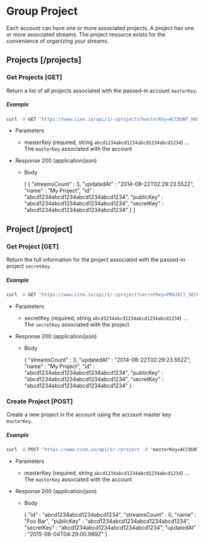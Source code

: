 # Group Project

Each account can have one or more associated projects. A project has one or
more associated streams. The project resource exists for the convenience of
organizing your streams.

## Projects [/projects]

### Get Projects [GET]

Return a list of all projects associated with the passed-in account `masterKey`.

##### Example
```bash
curl -X GET "https://www.cine.io/api/1/-/projects?masterKey=ACCOUNT_MASTER_KEY"
```

+ Parameters

    + masterKey (required, string `abcd1234abcd1234abcd1234abcd1234`) ... The `masterKey` associated with the account

+ Response 200 (application/json)

    + Body

        [
           {
              "streamsCount" : 3,
              "updatedAt" : "2014-08-22T02:29:23.552Z",
              "name" : "My Project",
              "id" : "abcd1234abcd1234abcd1234abcd1234",
              "publicKey" : "abcd1234abcd1234abcd1234abcd1234",
              "secretKey" : "abcd1234abcd1234abcd1234abcd1234"
           }
        ]

## Project [/project]

### Get Project [GET]

Return the full information for the project associated with the passed-in
project `secretKey`.

##### Example
```bash
curl -X GET "https://www.cine.io/api/1/-/project?secretKey=PROJECT_SECRET_KEY"
```

+ Parameters

    + secretKey (required, string `abcd1234abcd1234abcd1234abcd1234`) ... The `secretKey` associated with the project

+ Response 200 (application/json)

    + Body

       {
          "streamsCount" : 3,
          "updatedAt" : "2014-08-22T02:29:23.552Z",
          "name" : "My Project",
          "id" : "abcd1234abcd1234abcd1234abcd1234",
          "publicKey" : "abcd1234abcd1234abcd1234abcd1234",
          "secretKey" : "abcd1234abcd1234abcd1234abcd1234"
       }


### Create Project [POST]

Create a new project in the account using the account master key `masterKey`.

##### Example
```bash
curl -X POST "https://www.cine.io/api/1/-/project -d "masterKey=ACCOUNT_MASTER_KEY&name=Foo+Bar"
```

+ Parameters

    + masterKey (required, string `abcd1234abcd1234abcd1234abcd1234`) ... The `masterKey` associated with the account

+ Response 200 (application/json)

    + Body

       {
          "id" : "abcd1234abcd1234abcd1234",
          "streamsCount" : 0,
          "name" : "Foo Bar",
          "publicKey" : "abcd1234abcd1234abcd1234abcd1234",
          "secretKey" : "abcd1234abcd1234abcd1234abcd1234",
          "updatedAt" : "2015-06-04T04:29:00.989Z"
       }
